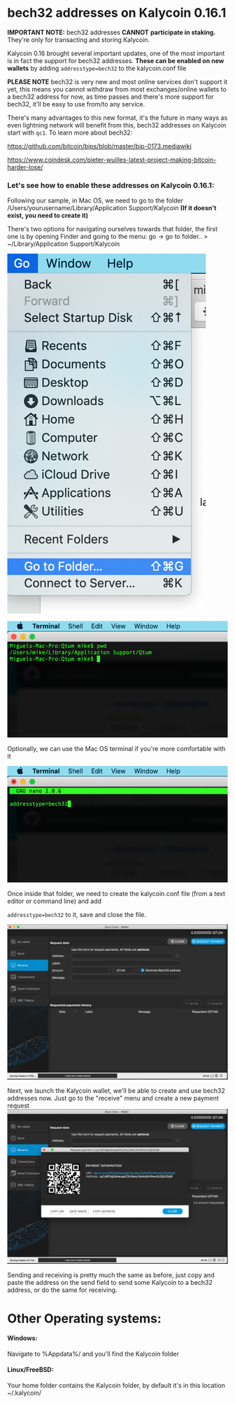 # bech32 addresses on Kalycoin 0.16.1



**IMPORTANT NOTE:** bech32 addresses **CANNOT** **participate in staking.** They're only for transacting and storing Kalycoin.

Kalycoin 0.16 brought several important updates, one of the most important is in fact the support for bech32 addresses. **These can be enabled on new wallets** by adding `addresstype=bech32` to the kalycoin.conf file

**PLEASE NOTE** bech32 is very new and most online services don't support it yet, this means you cannot withdraw from most exchanges/online wallets to a bech32 address for now, as time passes and there's more support for bech32, it'll be easy to use from/to any service.

There's many advantages to this new format, it's the future in many ways as even lightning network will benefit from this, bech32 addresses on Kalycoin start with `qc1`. To learn more about bech32: 

https://github.com/bitcoin/bips/blob/master/bip-0173.mediawiki

https://www.coindesk.com/pieter-wuilles-latest-project-making-bitcoin-harder-lose/

### Let's see how to enable these addresses on Kalycoin 0.16.1:

Following our sample, in Mac OS, we need to go to the folder /Users/yourusername/Library/Application Support/Kalycoin **(If it doesn't exist, you need to create it)**

There's two options for navigating ourselves towards that folder, the first one is by opening Finder and going to the menu: go -> go to folder.. > ~/Library/Application Support/Kalycoin

![0](0.png)

![1](1.png)

Optionally, we can use the Mac OS terminal if you're more comfortable with it

![2](2.png)

Once inside that folder, we need to create the kalycoin.conf file (from a text editor or command line) and add

`addresstype=bech32` to it, save and close the file.

![3](3.png)

Next, we launch the Kalycoin wallet, we'll be able to create and use bech32 addresses now. Just go to the "receive" menu and create a new payment request![4](4.png)



Sending and receiving is pretty much the same as before, just copy and paste the address on the send field to send some Kalycoin to a bech32 address, or do the same for receiving.





# Other Operating systems:



#### Windows: 

Navigate to %Appdata%/ and you'll find the Kalycoin folder



#### Linux/FreeBSD:

Your home folder contains the Kalycoin folder, by default it's in this location ~/.kalycoin/ 